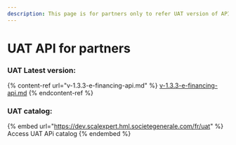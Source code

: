 ```yaml
---
description: This page is for partners only to refer UAT version of APIs
---
```


# UAT API for partners

### UAT Latest version:

{% content-ref url="v-1.3.3-e-financing-api.md" %}
[v-1.3.3-e-financing-api.md](v-1.3.3-e-financing-api.md)
{% endcontent-ref %}

### UAT catalog:

{% embed url="https://dev.scalexpert.hml.societegenerale.com/fr/uat" %}
Access UAT APi catalog
{% endembed %}
